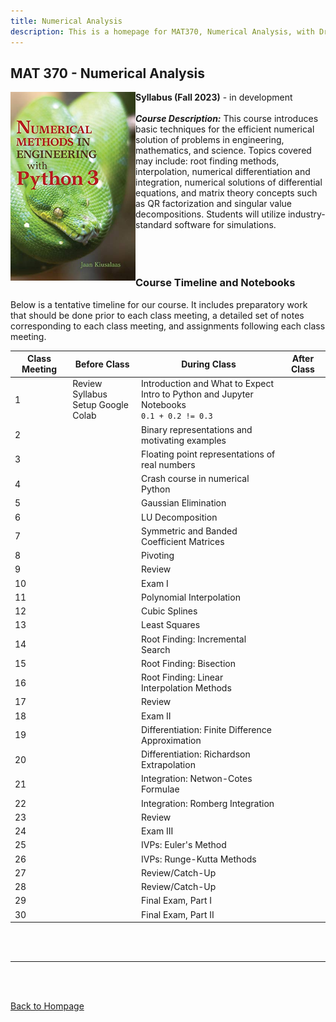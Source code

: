 ```yaml
---
title: Numerical Analysis
description: This is a homepage for MAT370, Numerical Analysis, with Dr. Gilbert at Southern New Hampshire University. This course covers numerical methods for solving problems in engineering and physics. Students will use Python to implement algorithms and analyze their performance.
---
```


## MAT 370 - Numerical Analysis

<img src="/SiteFiles/Numerical.jpg" align="left" width=200> **Syllabus (Fall 2023)** - in development<br/>
<br/>
***Course Description:*** This course introduces basic techniques for the efficient numerical solution of problems in engineering, mathematics, and science. Topics covered may include: root finding methods, interpolation, numerical differentiation and integration, numerical solutions of differential equations, and matrix theory concepts such as QR factorization and singular value decompositions. Students will utilize industry-standard software for simulations.<br/>
<br/>
<br/>
<br/>

### Course Timeline and Notebooks

Below is a tentative timeline for our course. It includes preparatory work that should be done prior to each class meeting, a detailed set of notes corresponding to each class meeting, and assignments following each class meeting. 

| Class Meeting | Before Class | During Class | After Class |
|---------------|--------------|--------------|-------------|
| 1 | Review Syllabus <br/> Setup Google Colab | Introduction and What to Expect <br/> Intro to Python and Jupyter Notebooks <br/> `0.1 + 0.2 != 0.3` |  |
| 2 |  | Binary representations and motivating examples |  |
| 3 |  | Floating point representations of real numbers |  |
| 4 |  | Crash course in numerical Python |  |
| 5 |  | Gaussian Elimination |  |
| 6 |  | LU Decomposition |  |
| 7 |  | Symmetric and Banded Coefficient Matrices |  |
| 8 |  | Pivoting |  |
| 9 |  | Review |  |
| 10 |  | Exam I |  |
| 11 |  | Polynomial Interpolation |  |
| 12 |  | Cubic Splines |  |
| 13 |  | Least Squares |  |
| 14 |  | Root Finding: Incremental Search |  |
| 15 |  | Root Finding: Bisection |  |
| 16 |  | Root Finding: Linear Interpolation Methods |  |
| 17 |  | Review |  |
| 18 |  | Exam II |  |
| 19 |  | Differentiation: Finite Difference Approximation |  |
| 20 |  | Differentiation: Richardson Extrapolation |  |
| 21 |  | Integration: Netwon-Cotes Formulae |  |
| 22 |  | Integration: Romberg Integration |  |
| 23 |  | Review |  |
| 24 |  | Exam III |  |
| 25 |  | IVPs: Euler's Method |  |
| 26 |  | IVPs: Runge-Kutta Methods |  |
| 27 |  | Review/Catch-Up |  |
| 28 |  | Review/Catch-Up |  |
| 29 |  | Final Exam, Part I |  |
| 30 |  | Final Exam, Part II |  |

<br/>
<br/>

***

<br/>
<br/>

[Back to Hompage](https://agmath.github.io/)
